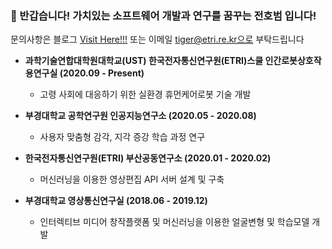 ### 👋 반갑습니다! 가치있는 소프트웨어 개발과 연구를 꿈꾸는 전호범 입니다!
문의사항은 블로그 [Visit Here!!!](https://www.notion.so/hobe/HoBeom-Jeon-e1c595888ae641d0805cae06979c2480) 또는 이메일 tiger@etri.re.kr으로 부탁드립니다 

- <b>과학기술연합대학원대학교(UST) 한국전자통신연구원(ETRI)스쿨 인간로봇상호작용연구실 (2020.09 - Present)</b>
  - 고령 사회에 대응하기 위한 실환경 휴먼케어로봇 기술 개발

- <b>부경대학교 공학연구원 인공지능연구소 (2020.05 - 2020.08)</b>
   - 사용자 맞춤형 감각, 지각 증강 학습 과정 연구

- <b>한국전자통신연구원(ETRI) 부산공동연구소  (2020.01 - 2020.02)</b>
  - 머신러닝을 이용한 영상편집 API 서버 설계 및 구축

- <b>부경대학교 영상통신연구실 (2018.06 - 2019.12)</b>
  - 인터렉티브 미디어 창작플랫폼 및 머신러닝을 이용한 얼굴변형 및 학습모델 개발

<!--
**HoBeom/HoBeom** is a ✨ _special_ ✨ repository because its `README.md` (this file) appears on your GitHub profile.
